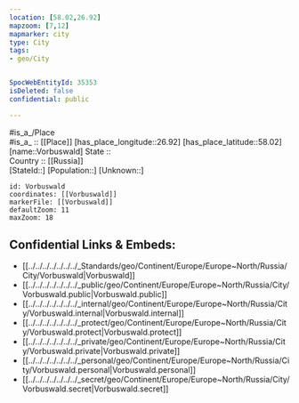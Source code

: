 ```yaml
---
location: [58.02,26.92] 
mapzoom: [7,12] 
mapmarker: city 
type: City
tags:
- geo/City


SpocWebEntityId: 35353
isDeleted: false
confidential: public

---
```

#is_a_/Place  
#is_a_ :: [[Place]] 
[has_place_longitude::26.92] 
[has_place_latitude::58.02] 
[name::Vorbuswald] 
State ::  
Country :: [[Russia]]  
[StateId::] 
[Population::] 
[Unknown::] 


```leaflet
id: Vorbuswald
coordinates: [[Vorbuswald]] 
markerFile: [[Vorbuswald]] 
defaultZoom: 11 
maxZoom: 18
```


## Confidential Links & Embeds: 
- [[../../../../../../../_Standards/geo/Continent/Europe/Europe~North/Russia/City/Vorbuswald|Vorbuswald]] 
- [[../../../../../../../_public/geo/Continent/Europe/Europe~North/Russia/City/Vorbuswald.public|Vorbuswald.public]] 
- [[../../../../../../../_internal/geo/Continent/Europe/Europe~North/Russia/City/Vorbuswald.internal|Vorbuswald.internal]] 
- [[../../../../../../../_protect/geo/Continent/Europe/Europe~North/Russia/City/Vorbuswald.protect|Vorbuswald.protect]] 
- [[../../../../../../../_private/geo/Continent/Europe/Europe~North/Russia/City/Vorbuswald.private|Vorbuswald.private]] 
- [[../../../../../../../_personal/geo/Continent/Europe/Europe~North/Russia/City/Vorbuswald.personal|Vorbuswald.personal]] 
- [[../../../../../../../_secret/geo/Continent/Europe/Europe~North/Russia/City/Vorbuswald.secret|Vorbuswald.secret]] 

